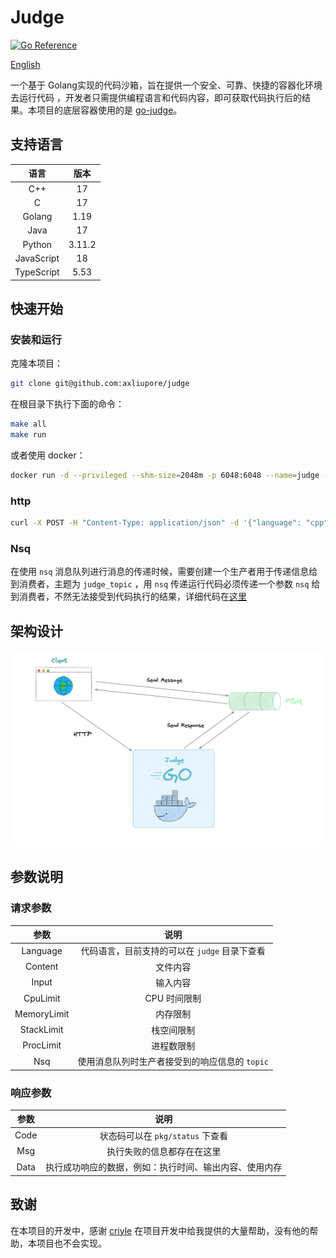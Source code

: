 # Judge

[![Go Reference](https://pkg.go.dev/badge/github.com/axliupore/judge.svg)](https://pkg.go.dev/github.com/axliupore/judge)

[English](README.md)

一个基于 Golang实现的代码沙箱，旨在提供一个安全、可靠、快捷的容器化环境去运行代码
，开发者只需提供编程语言和代码内容，即可获取代码执行后的结果。本项目的底层容器使用的是 [go-judge](https://github.com/criyle/go-judge)。

## 支持语言

|     语言     |   版本   |
|:----------:|:------:|
|    C++     |   17   |
|     C      |   17   |
|   Golang   |  1.19  |
|    Java    |   17   |
|   Python   | 3.11.2 |
| JavaScript |   18   |
| TypeScript |  5.53  |

## 快速开始

### 安装和运行

克隆本项目：

```bash
git clone git@github.com:axliupore/judge
```

在根目录下执行下面的命令：

```bash
make all
make run
```

或者使用 docker：

```bash
docker run -d --privileged --shm-size=2048m -p 6048:6048 --name=judge --add-host="host.docker.internal:host-gateway" trialoj/judge:0.0.1
```

### http

```bash
curl -X POST -H "Content-Type: application/json" -d '{"language": "cpp", "content":"#include <iostream>\nusing namespace std;\nint main() {\ncout << 10 << endl;\n}"}' http://127.0.0.1:6048/judge
```

### Nsq

在使用 `nsq` 消息队列进行消息的传递时候，需要创建一个生产者用于传递信息给到消费者，主题为 `judge_topic` ，用 `nsq`
传递运行代码必须传递一个参数 `nsq`
给到消费者，不然无法接受到代码执行的结果，详细代码在[这里](https://github.com/axliupore/judge/blob/master/pkg/nsq/nsq_test.go)

## 架构设计

![design](./doc/design.png)

## 参数说明

### 请求参数

|     参数      |             说明              |
|:-----------:|:---------------------------:|
|  Language   | 代码语言，目前支持的可以在 `judge` 目录下查看 |
|   Content   |            文件内容             |
|    Input    |            输入内容             |
|  CpuLimit   |          CPU 时间限制           |
| MemoryLimit |            内存限制             |
| StackLimit  |            栈空间限制            |
|  ProcLimit  |            进程数限制            |
|     Nsq     | 使用消息队列时生产者接受到的响应信息的 `topic` |

### 响应参数

|  参数  |             说明              |
|:----:|:---------------------------:|
| Code |   状态码可以在 `pkg/status` 下查看   |
| Msg  |        执行失败的信息都存在在这里        |
| Data | 执行成功响应的数据，例如：执行时间、输出内容、使用内存 |

## 致谢

在本项目的开发中，感谢 [criyle](https://github.com/criyle) 在项目开发中给我提供的大量帮助，没有他的帮助，本项目也不会实现。
